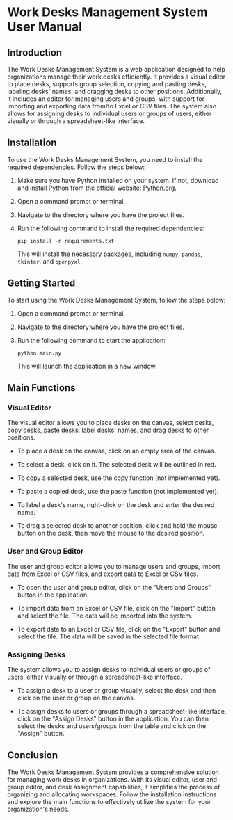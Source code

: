 # Work Desks Management System User Manual

## Introduction

The Work Desks Management System is a web application designed to help organizations manage their work desks efficiently. It provides a visual editor to place desks, supports group selection, copying and pasting desks, labeling desks' names, and dragging desks to other positions. Additionally, it includes an editor for managing users and groups, with support for importing and exporting data from/to Excel or CSV files. The system also allows for assigning desks to individual users or groups of users, either visually or through a spreadsheet-like interface.

## Installation

To use the Work Desks Management System, you need to install the required dependencies. Follow the steps below:

1. Make sure you have Python installed on your system. If not, download and install Python from the official website: [Python.org](https://www.python.org/).

2. Open a command prompt or terminal.

3. Navigate to the directory where you have the project files.

4. Run the following command to install the required dependencies:

   ```
   pip install -r requirements.txt
   ```

   This will install the necessary packages, including `numpy`, `pandas`, `tkinter`, and `openpyxl`.

## Getting Started

To start using the Work Desks Management System, follow the steps below:

1. Open a command prompt or terminal.

2. Navigate to the directory where you have the project files.

3. Run the following command to start the application:

   ```
   python main.py
   ```

   This will launch the application in a new window.

## Main Functions

### Visual Editor

The visual editor allows you to place desks on the canvas, select desks, copy desks, paste desks, label desks' names, and drag desks to other positions.

- To place a desk on the canvas, click on an empty area of the canvas.

- To select a desk, click on it. The selected desk will be outlined in red.

- To copy a selected desk, use the copy function (not implemented yet).

- To paste a copied desk, use the paste function (not implemented yet).

- To label a desk's name, right-click on the desk and enter the desired name.

- To drag a selected desk to another position, click and hold the mouse button on the desk, then move the mouse to the desired position.

### User and Group Editor

The user and group editor allows you to manage users and groups, import data from Excel or CSV files, and export data to Excel or CSV files.

- To open the user and group editor, click on the "Users and Groups" button in the application.

- To import data from an Excel or CSV file, click on the "Import" button and select the file. The data will be imported into the system.

- To export data to an Excel or CSV file, click on the "Export" button and select the file. The data will be saved in the selected file format.

### Assigning Desks

The system allows you to assign desks to individual users or groups of users, either visually or through a spreadsheet-like interface.

- To assign a desk to a user or group visually, select the desk and then click on the user or group on the canvas.

- To assign desks to users or groups through a spreadsheet-like interface, click on the "Assign Desks" button in the application. You can then select the desks and users/groups from the table and click on the "Assign" button.

## Conclusion

The Work Desks Management System provides a comprehensive solution for managing work desks in organizations. With its visual editor, user and group editor, and desk assignment capabilities, it simplifies the process of organizing and allocating workspaces. Follow the installation instructions and explore the main functions to effectively utilize the system for your organization's needs.